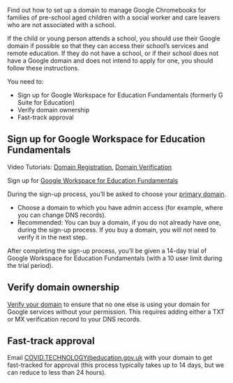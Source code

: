 Find out how to set up a domain to manage Google Chromebooks for families of pre-school aged children with a social worker and care leavers who are not associated with a school.

If the child or young person attends a school, you should use their Google domain if possible so that they can access their school’s services and remote education. If they do not have a school, or if their school does not have a Google domain and does not intend to apply for one, you should follow these instructions.

You need to:

* Sign up for Google Workspace for Education Fundamentals (formerly G Suite for Education)
* Verify domain ownership
* Fast-track approval

## Sign up for Google Workspace for Education Fundamentals

Video Tutorials: [Domain Registration](https://www.youtube.com/watch?v=5aqNmtHs8Ko&list=PLP7Bvyb3ap45rPc0a79jBt4EH1YvHs9Sb&index=2&t=0s), [Domain Verification](https://www.youtube.com/watch?v=jGmpa59fvBI&list=PLP7Bvyb3ap45rPc0a79jBt4EH1YvHs9Sb&index=3&t=0s)

Sign up for [Google Workspace for Education Fundamentals](https://edu.google.com/products/workspace-for-education/)

During the sign-up process, you’ll be asked to choose your [primary domain](https://support.google.com/a/answer/182080?hl=en&ref_topic=29190).

* Choose a domain to which you have admin access (for example, where you can change DNS records).
* Recommended: You can buy a domain, if you do not already have one, during the sign-up process. If you buy a domain, you will not need to verify it in the next step.

After completing the sign-up process, you’ll be given a 14-day trial of Google Workspace for Education Fundamentals (with a 10 user limit during the trial period).

## Verify domain ownership

[Verify your domain](https://support.google.com/a/answer/60216?hl=en) to ensure that no one else is using your domain for Google services without your permission. This requires adding either a TXT or MX verification record to your DNS records.

## Fast-track approval

Email [COVID.TECHNOLOGY@education.gov.uk](mailto:COVID.TECHNOLOGY@education.gov.uk) with your domain to get <span class="app-no-wrap">fast-tracked</span> for approval (this process typically takes up to 14 days, but we can reduce to less than 24 hours).
